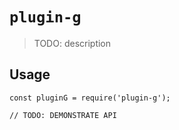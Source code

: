 # `plugin-g`

> TODO: description

## Usage

```
const pluginG = require('plugin-g');

// TODO: DEMONSTRATE API
```
